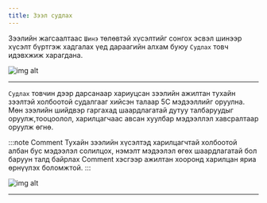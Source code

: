 ```yaml
---
title: Зээл судлах
---
```

Зээлийн жагсаалтаас `Шинэ` төлөвтэй хүсэлтийг сонгох эсвэл шинээр хүсэлт бүртгэж хадгалах үед дараагийн алхам буюу `Судлах` товч идэвхжиж харагдана. 

![img alt](/img/image-17.png)

---

`Судлах` товчин дээр дарсанаар хариуцсан зээлийн ажилтан тухайн зээлтэй холбоотой судалгааг хийсэн талаар 5С мэдээллийг оруулна. Мөн зээлийн шийдвэр гаргахад шаардлагатай дутуу талбаруудыг оруулж,тооцоолол, харилцагчаас авсан хуулбар мэдээллэл хавсралтаар оруулж өгнө.

:::note Comment
Тухайн зээлийн хүсэлтэд харилцагчтай холбоотой албан бус мэдээлэл солилцох, нэмэлт мэдээлэл өгөх шаардлагатай бол баруун талд байрлах Comment хэсгээр ажилтан хооронд харилцан яриа өрнүүлэх боломжтой.
:::
> 
![img alt](/img/zeelSudla.png)

---

